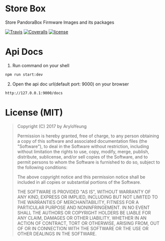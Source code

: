 # Store Box

Store PandoraBox Firmware Images and its packages

[![Travis](https://img.shields.io/travis/Arylo/StoreBox.svg?style=flat-square)](https://travis-ci.org/Arylo/StoreBox)
[![Coveralls](https://img.shields.io/coveralls/github/Arylo/StoreBox.svg?style=flat-square)](https://coveralls.io/github/Arylo/StoreBox)
[![license](https://img.shields.io/github/license/Arylo/StoreBox.svg?style=flat-square)](https://github.com/Arylo/storebox)

# Api Docs

1. Run command on your shell

```bash
npm run start:dev
```

2. Open the api doc url(default port: 9000) on your browser

```
http://127.0.0.1:9000/docs
```

# License (MIT)

>  Copyright (C) 2017 by AryloYeung
>
> Permission is hereby granted, free of charge, to any person obtaining a copy of this software and associated documentation files (the "Software"), to deal in the Software without restriction, including without limitation the rights to use, copy, modify, merge, publish, distribute, sublicense, and/or sell copies of the Software, and to permit persons to whom the Software is furnished to do so, subject to the following conditions:
>
> The above copyright notice and this permission notice shall be included in all copies or substantial portions of the Software.
>
> THE SOFTWARE IS PROVIDED "AS IS", WITHOUT WARRANTY OF ANY KIND, EXPRESS OR IMPLIED, INCLUDING BUT NOT LIMITED TO THE WARRANTIES OF MERCHANTABILITY, FITNESS FOR A PARTICULAR PURPOSE AND NONINFRINGEMENT. IN NO EVENT SHALL THE AUTHORS OR COPYRIGHT HOLDERS BE LIABLE FOR ANY CLAIM, DAMAGES OR OTHER LIABILITY, WHETHER IN AN ACTION OF CONTRACT, TORT OR OTHERWISE, ARISING FROM, OUT OF OR IN CONNECTION WITH THE SOFTWARE OR THE USE OR OTHER DEALINGS IN THE SOFTWARE.